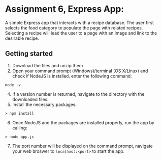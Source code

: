# Assignment 6, Express App:
A simple Express app that interacts with a recipe database. The user first selects the food category to populate the page with related recipes. Selecting a recipe will lead the user to a page with an image and link to the desirable recipe.

## Getting started

1. Download the files and unzip them
2. Open your command prompt (Windows)/terminal (OS X/Linux) and check if NodeJS is installed, enter the following command:
```
node -v
```
4. If a version number is returned, navigate to the directory with the downloaded files. 
5. Install the necessary packages:
```
> npm install
```
6. Once NodeJS and the packages are installed properly, run the app by calling:
```
> node app.js
```
7. The port number will be displayed on the command prompt, navigate your web broswer to ```localhost:<port>``` to start the app.